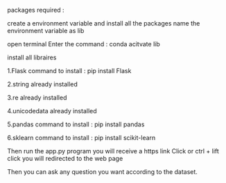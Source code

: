 packages required :

create a environment variable and install all the packages name the environment variable as lib

open terminal Enter the command : conda acitvate lib

install all libraires

1.Flask command to install : pip install Flask

2.string already installed

3.re already installed

4.unicodedata already installed

5.pandas command to install : pip install pandas

6.sklearn command to install : pip install scikit-learn

Then run the app.py program you will receive a https link Click or ctrl + lift click you will redirected to the web page

Then you can ask any question you want according to the dataset.
